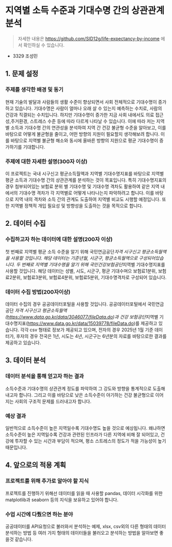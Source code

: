 # 지역별 소득 수준과 기대수명 간의 상관관계 분석

> 자세한 내용은 https://github.com/SID12g/life-expectancy-by-income 에서 확인하실 수 있습니다.

- 3329 조성민

## 1. 문제 설정

### 주제를 생각한 배경 및 동기

현재 기술의 발달과 사람들의 생활 수준이 향상되면서 사회 전체적으로 기대수명이 증가하고 있습니다. 기대수명은 사람이 얼마나 오래 살 수 있는지 예측하는 수치로, 사람의 건강과 직결되는 수치입니다. 하지만 기대수명이 증가한 지금 사회 내에서도 의료 접근성,주거환경, 스트레스 수준 등에 따라 다르게 나타날 수 있습니다. 이에 따라 저는 지역별 소득과 기대수명 간의 연관성을 분석하여 지역 간 건강 불균형 수준을 알아보고, 이를 바탕으로 어떻게 불균형을 줄이고, 어떤 방향의 지원이 필요할지 생각해보려 합니다. 이를 바탕으로 지역별 불균형 해소와 동시에 올바른 방향의 지원으로 평균 기대수명이 증가하기를 기대합니다.

### 주제에 대한 자세한 설명(300자 이상)

이 프로젝트는 국내 시구신고 평균소득월액과 지역별 기대수명지표를 바탕으로 지역별 평균 소득과 기대수명 간의 상관관계를 분석하는 것이 목표입니다. 특히 기대수명지표의 경우 첨부되어있는 보험료 분위 별 기대수명 및 기대수명 격차도 활용하여 같은 지역 내에서의 기대수명 격차가 각 지역별로 어떻게 나타나는지 파악하려고 합니다. 이를 바탕으로 지역 내의 격차와 소득 간의 관계도 도출하여 지역별 비교도 시행할 예정입니다. 또한 지역별 정책적 개입 필요성 및 방향성을 도출하는 것을 목적으로 합니다.

## 2. 데이터 수집

### 수집하고자 하는 데이터에 대한 설명(200자 이상)

첫 번째로 지역별 평균 소득 수준을 알기 위해 국민연금공단*자격 시구신고 평균소득월액을 사용할 것입니다. 해당 데이터는 기준년월, 시군구, 평균소득월액으로 구성되어있습니다. 두 번째로 지역별 기대수명을 알기 위해 국민건강보험공단*지역별 기대수명지표를 사용할 것입니다. 해당 데이터는 성별, 시도, 시군구, 평균 기대수며으 보험료1분위, 보험료2분위, 보험료3분위, 보험료4분위, 보험료5분위, 기대수명격차로 구성되어 있습니다.

### 데이터 수집 방법(200자이상)

데이터 수집의 경우 공공데이터포털을 사용할 것입니다. 공공데이터포털에서 국민연금공단 *자격 시구신고 평균소득월액(https://www.data.go.kr/data/3046077/fileData.do)과 건강 보험공단*지역별 기대수명지표(https://www.data.go.kr/data/15039778/fileData.do)를 제공하고 있습니다. 각각 csv 형태로 정보가 제공되고 있으며, 전자의 경우 2025년 1월 기준 데이터가, 후자의 경우 전국은 1년, 시도는 4년, 시군구는 6년분의 자료를 바탕으로한 결과를 제공하고 있습니다.

## 3. 데이터 분석

### 데이터 분석을 통해 얻고자 하는 결과

소득수준과 기대수명의 상관관계 정도를 파악하여 그 강도와 방향을 통계적으로 도출해내고자 합니다. 그리고 이를 바탕으로 낮은 소득수준이 야기하는 건강 불균형으로 이어지는 사회의 구조적 문제를 드러내고자 합니다.

### 예상 결과

일반적으로 소득수준이 높은 지역일수록 기대수명도 높을 것으로 예상됩니다. 왜냐하면 소득수준이 높은 지역일수록 건강과 관련된 인프라가 다른 지역에 비해 잘 되어있고, 건강에 투자할 수 있는 시간과 부담이 적으며, 평소 스트레스의 정도가 적을 가능성이 높기 때문입니다.

## 4. 앞으로의 적용 계획

### 프로젝트를 위해 추가로 알아야 할 지식

프로젝트를 진행하기 위해선 데이터를 읽을 때 사용할 pandas, 데이터 시각화를 위한 matplotlib과 seaborn 등의 지식을 보유하고 있어야 합니다.

### 수업 시간에 다뤘으면 하는 분야

공공데이터를 API요청으로 불러와서 분석하는 예제, xlsx, csv외의 다른 형태의 데이터 분석하는 방법 등 여러 가지 형태의 데이터들을 불러오고 분석하는 방법을 알아보면 좋을것 같습니다.

